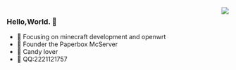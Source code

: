 

<!--
**jiajiaxd/jiajiaxd** is a ✨ _special_ ✨ repository because its `README.md` (this file) appears on your GitHub profile.

Here are some ideas to get you started:

- 🔭 I’m currently working on ...
- 🌱 I’m currently learning ...
- 👯 I’m looking to collaborate on ...
- 🤔 I’m looking for help with ...
- 💬 Ask me about ...
- 📫 How to reach me: ...
- 😄 Pronouns: ...
- ⚡ Fun fact: ...
-->
<img align="right" src="https://github-readme-stats.vercel.app/api?username=jiajiaxd&show_icons=true&icon_color=CE1D2D&text_color=718096&bg_color=ffffff&hide_title=true" />

### Hello,World. 👋

- :orange_book: Focusing on minecraft development and openwrt
- :ram: Founder the Paperbox McServer
- :candy: Candy lover
- :satellite: QQ:2221121757
